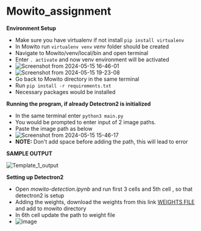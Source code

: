 # Mowito_assignment

**Environment Setup**
  - Make sure you have virtualenv if not install `pip install virtualenv`
  - In Mowito run `virtualenv venv`  _venv_ folder should be created
  - Navigate to Mowito/venv/local/bin and open terminal
  - Enter `. activate` and now venv environment will be activated
  - ![Screenshot from 2024-05-15 16-46-01](https://github.com/Tr0612/Mowito_assignment/assets/45840572/a6ada094-2b4f-480d-a79c-068dc87c2b11)
  - ![Screenshot from 2024-05-15 19-23-08](https://github.com/Tr0612/Mowito_assignment/assets/45840572/3996e7c7-9188-466d-9d11-0d7b4fdd5526)
  - Go back to Mowito directory in the same terminal
  - Run `pip install -r requirements.txt`
  - Necessary packages would be installed

**Running the program, if already Detectron2 is initialized**
  - In the same terminal enter `python3 main.py`
  - You would be prompted to enter input of 2 image paths.
  - Paste the image path as below
  - ![Screenshot from 2024-05-15 15-46-17](https://github.com/Tr0612/Mowito_assignment/assets/45840572/717e1315-cd0e-4ddc-8996-6fa2db9a72ef)
  - **NOTE:** Don't add space before adding the path, this will lead to error

**SAMPLE OUTPUT**

![Template_1_output](https://github.com/Tr0612/Mowito_assignment/assets/45840572/fe48bf38-5888-4941-9627-e54656083778)

**Setting up Detectron2**
  - Open _mowito-detection.ipynb_  and run first 3 cells and 5th cell , so that detectron2 is setup
  - Adding the weights, download the weights from this link [WEIGHTS FILE](https://drive.google.com/file/d/1ERtfLBxr_i9JJ3AZ1_Y4fc4e6BaC8hMS/view?usp=sharing) and add to mowito directory
  - In 6th cell update the path to weight file
  - ![image](https://github.com/Tr0612/Mowito_assignment/assets/45840572/b59e88c6-58a9-4a3b-998f-0dd248a131a6)
